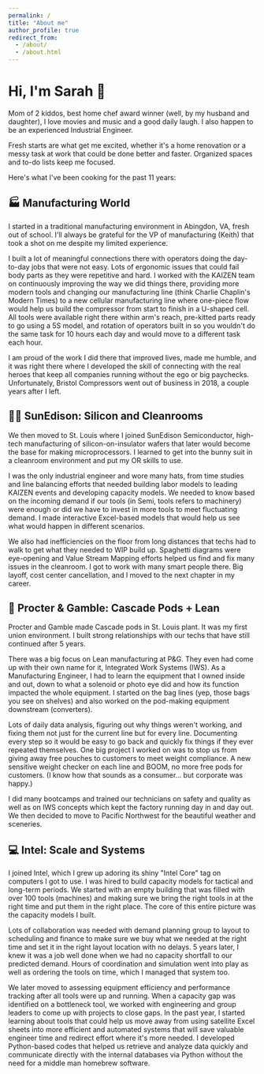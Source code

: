 ```yaml
---
permalink: /
title: "About me"
author_profile: true
redirect_from: 
  - /about/
  - /about.html
---
```

# Hi, I'm Sarah 👋

Mom of 2 kiddos, best home chef award winner (well, by my husband and daughter), I love movies and music and a good daily laugh. I also happen to be an experienced Industrial Engineer.

Fresh starts are what get me excited, whether it's a home renovation or a messy task at work that could be done better and faster. Organized spaces and to-do lists keep me focused.

Here's what I've been cooking for the past 11 years:

## 🏭 Manufacturing World

I started in a traditional manufacturing environment in Abingdon, VA, fresh out of school. I'll always be grateful for the VP of manufacturing (Keith) that took a shot on me despite my limited experience.

I built a lot of meaningful connections there with operators doing the day-to-day jobs that were not easy. Lots of ergonomic issues that could fail body parts as they were repetitive and hard. I worked with the KAIZEN team on continuously improving the way we did things there, providing more modern tools and changing our manufacturing line (think Charlie Chaplin's Modern Times) to a new cellular manufacturing line where one-piece flow would help us build the compressor from start to finish in a U-shaped cell. All tools were available right there within arm's reach, pre-kitted parts ready to go using a 5S model, and rotation of operators built in so you wouldn't do the same task for 10 hours each day and would move to a different task each hour.

I am proud of the work I did there that improved lives, made me humble, and it was right there where I developed the skill of connecting with the real heroes that keep all companies running without the ego or big paychecks. Unfortunately, Bristol Compressors went out of business in 2018, a couple years after I left.

## 👩‍🔬 SunEdison: Silicon and Cleanrooms

We then moved to St. Louis where I joined SunEdison Semiconductor, high-tech manufacturing of silicon-on-insulator wafers that later would become the base for making microprocessors. I learned to get into the bunny suit in a cleanroom environment and put my OR skills to use.

I was the only industrial engineer and wore many hats, from time studies and line balancing efforts that needed building labor models to leading KAIZEN events and developing capacity models. We needed to know based on the incoming demand if our tools (in Semi, tools refers to machinery) were enough or did we have to invest in more tools to meet fluctuating demand. I made interactive Excel-based models that would help us see what would happen in different scenarios.

We also had inefficiencies on the floor from long distances that techs had to walk to get what they needed to WIP build up. Spaghetti diagrams were eye-opening and Value Stream Mapping efforts helped us find and fix many issues in the cleanroom. I got to work with many smart people there. Big layoff, cost center cancellation, and I moved to the next chapter in my career.

## 🧼 Procter & Gamble: Cascade Pods + Lean

Procter and Gamble made Cascade pods in St. Louis plant. It was my first union environment. I built strong relationships with our techs that have still continued after 5 years.

There was a big focus on Lean manufacturing at P&G. They even had come up with their own name for it, Integrated Work Systems (IWS). As a Manufacturing Engineer, I had to learn the equipment that I owned inside and out, down to what a solenoid or photo eye did and how its function impacted the whole equipment. I started on the bag lines (yep, those bags you see on shelves) and also worked on the pod-making equipment downstream (converters).

Lots of daily data analysis, figuring out why things weren't working, and fixing them not just for the current line but for every line. Documenting every step so it would be easy to go back and quickly fix things if they ever repeated themselves. One big project I worked on was to stop us from giving away free pouches to customers to meet weight compliance. A new sensitive weight checker on each line and BOOM, no more free pods for customers. (I know how that sounds as a consumer... but corporate was happy.)

I did many bootcamps and trained our technicians on safety and quality as well as on IWS concepts which kept the factory running day in and day out. We then decided to move to Pacific Northwest for the beautiful weather and sceneries.

## 💻 Intel: Scale and Systems

I joined Intel, which I grew up adoring its shiny "Intel Core" tag on computers I got to use. I was hired to build capacity models for tactical and long-term periods. We started with an empty building that was filled with over 100 tools (machines) and making sure we bring the right tools in at the right time and put them in the right place. The core of this entire picture was the capacity models I built.

Lots of collaboration was needed with demand planning group to layout to scheduling and finance to make sure we buy what we needed at the right time and set it in the right layout location with no delays. 5 years later, I knew it was a job well done when we had no capacity shortfall to our predicted demand. Hours of coordination and simulation went into play as well as ordering the tools on time, which I managed that system too.

We later moved to assessing equipment efficiency and performance tracking after all tools were up and running. When a capacity gap was identified on a bottleneck tool, we worked with engineering and group leaders to come up with projects to close gaps. In the past year, I started learning about tools that could help us move away from using satellite Excel sheets into more efficient and automated systems that will save valuable engineer time and redirect effort where it's more needed. I developed Python-based codes that helped us retrieve and analyze data quickly and communicate directly with the internal databases via Python without the need for a middle man homebrew software.



